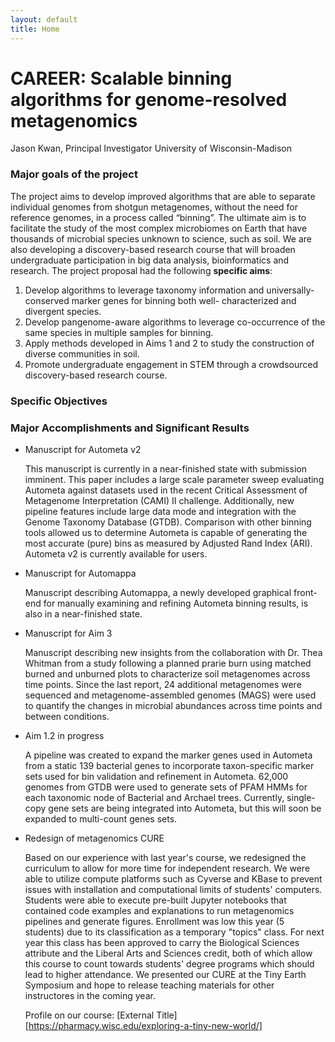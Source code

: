 ```yaml
---
layout: default
title: Home
---
```


# **CAREER: Scalable binning algorithms for genome-resolved metagenomics**

Jason Kwan, Principal Investigator
University of Wisconsin-Madison



### **Major goals of the project**

The project aims to develop improved algorithms that are able to separate individual genomes from shotgun metagenomes, without the need for reference genomes, in a process called “binning”. The ultimate aim is to facilitate the study of the most complex microbiomes on Earth that have thousands of microbial species unknown to science, such as soil. We are also developing a discovery-based research course that will broaden undergraduate participation in big data analysis, bioinformatics and research. The project proposal had the following **specific aims**:
1. Develop algorithms to leverage taxonomy information and universally-conserved marker genes for binning both well- characterized and divergent species.
2. Develop pangenome-aware algorithms to leverage co-occurrence of the same species in multiple samples for binning.
3. Apply methods developed in Aims 1 and 2 to study the construction of diverse communities in soil.
4. Promote undergraduate engagement in STEM through a crowdsourced discovery-based research course.


### **Specific Objectives** ###

### **Major Accomplishments and Significant Results** ###

- Manuscript for Autometa v2

    This manuscript is currently in a near-finished state with submission imminent. This paper includes a large scale parameter sweep evaluating Autometa against datasets used in the recent Critical Assessment of Metagenome Interpretation (CAMI) II challenge.  Additionally, new pipeline features include large data mode and integration with the Genome Taxonomy Database (GTDB).  Comparison with other binning tools allowed us to determine Autometa is capable of generating the most accurate (pure) bins as measured by Adjusted Rand Index (ARI). Autometa v2 is currently available for users.

- Manuscript for Automappa
  
    Manuscript describing Automappa, a newly developed graphical front-end for manually examining and refining Autometa binning results, is also in a near-finished state.

- Manuscript for Aim 3

    Manuscript describing new insights from the collaboration with Dr. Thea Whitman from a study following a planned prarie burn using matched burned and unburned plots to characterize soil metagenomes across time points. Since the last report, 24 additional metagenomes were sequenced and metagenome-assembled genomes (MAGS) were used to quantify the changes in microbial abundances across time points and between conditions.

- Aim 1.2 in progress

    A pipeline was created to expand the marker genes used in Autometa from a static 139 bacterial genes to incorporate taxon-specific marker sets used for bin validation and refinement in Autometa.  62,000 genomes from GTDB were used to generate sets of PFAM HMMs for each taxonomic node of Bacterial and Archael trees.  Currently, single-copy gene sets are being integrated into Autometa, but this will soon be expanded to multi-count genes sets.

- Redesign of metagenomics CURE

    Based on our experience with last year's course, we redesigned the curriculum to allow for more time for independent research.  We were able to utilize compute platforms such as Cyverse and KBase to prevent issues with installation and computational limits of students' computers.  Students were able to execute pre-built Jupyter notebooks that contained code examples and explanations to run metagenomics pipelines and generate figures.  Enrollment was low this year (5 students) due to its classification as a temporary "topics" class.  For next year this class has been approved to carry the Biological Sciences attribute and the Liberal Arts and Sciences credit, both of which allow this course to count towards students' degree programs which should lead to higher attendance.  We presented our CURE at the Tiny Earth Symposium and hope to release teaching materials for other instructores in the coming year.  
    
    Profile on our course: [External Title][https://pharmacy.wisc.edu/exploring-a-tiny-new-world/]



